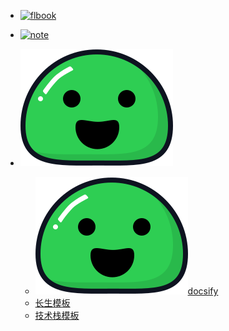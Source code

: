 - [![flbook](img\note.ico ':size=30 flbook')](nav\nav-flbook.md)

- [![note](img\note.ico ':size=30 日常日记')](nav\nav-日常日记.md)

- ![docsify](img\docsify.svg ':size=30 docsify')
    - [![doc](img\docsify.svg ':size=20')docsify](https://docsify.js.org)
    - [长生模板](https://github.com/lavenderGirl/docsify)
    - [技术栈模板](https://github.com/Q-Angelo/Nodejs-Roadmap)

